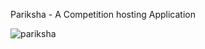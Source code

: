 Pariksha - A Competition hosting Application

![pariksha](https://github.com/nilesh14k/Pariksha/assets/65092135/3931dbdf-844f-4876-88ac-768f50b42ace)
